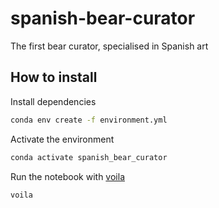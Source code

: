 # spanish-bear-curator
The first bear curator, specialised in Spanish art

## How to install 

Install dependencies

```bash
conda env create -f environment.yml
```

Activate the environment
```bash
conda activate spanish_bear_curator
```

Run the notebook with [voila](https://voila.readthedocs.io/en/stable/using.html)

```bash
voila
```


